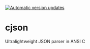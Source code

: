 [![Automatic version updates](https://github.com/ZOSOpenTools/cjsonport/actions/workflows/bump.yml/badge.svg)](https://github.com/ZOSOpenTools/cjsonport/actions/workflows/bump.yml)

# cjson

Ultralightweight JSON parser in ANSI C
